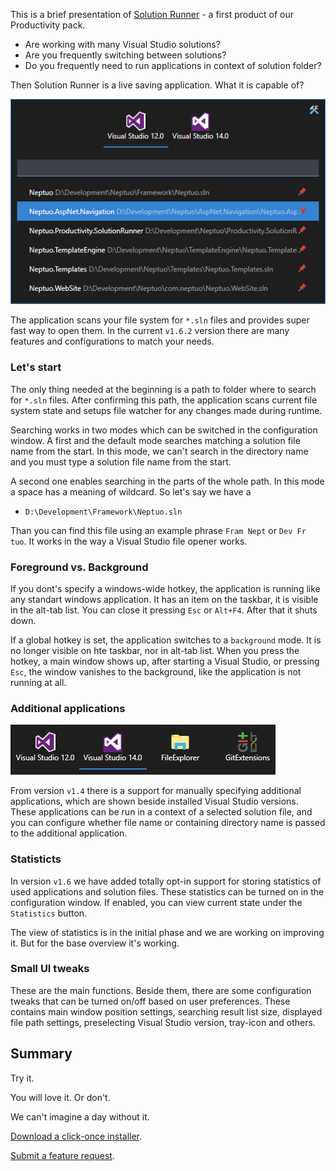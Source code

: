 This is a brief presentation of [Solution Runner](http://www.neptuo.com/project/desktop/solutionrunner) - a first product of our Productivity pack.

 - Are working with many Visual Studio solutions? 
 - Are you frequently switching between solutions?
 - Do you frequently need to run applications in context of solution folder?

Then Solution Runner is a live saving application. What it is capable of?

![Preview of main window](/Content/Images/Blog/productivity-solution-runner/main-window.png)

The application scans your file system for `*.sln` files and provides super fast way to open them. In the current `v1.6.2` version there are many features and configurations to match your needs.

### Let's start

The only thing needed at the beginning is a path to folder where to search for `*.sln` files. After confirming this path, the application scans current file system state and setups file watcher for any changes made during runtime.

Searching works in two modes which can be switched in the configuration window. A first and the default mode searches matching a solution file name from the start. In this mode, we can't search in the directory name and you must type a solution file name from the start.

A second one enables searching in the parts of the whole path. In this mode a space has a meaning of wildcard. So let's say we have a

- `D:\Development\Framework\Neptuo.sln`

Than you can find this file using an example phrase `Fram Nept` or `Dev Fr tuo`. It works in the way a Visual Studio file opener works.

### Foreground vs. Background

If you dont's specify a windows-wide hotkey, the application is running like any standart windows application. It has an item on the taskbar, it is visible in the alt-tab list. You can close it pressing `Esc` or `Alt+F4`. After that it shuts down.

If a global hotkey is set, the application switches to a `background` mode. It is no longer visible on hte taskbar, nor in alt-tab list. When you press the hotkey, a main window shows up, after starting a Visual Studio, or pressing `Esc`, the window vanishes to the background, like the application is not running at all.

### Additional applications

![Preview of additional applications](/Content/Images/Blog/productivity-solution-runner/additional-applications.png)

From version `v1.4` there is a support for manually specifying additional applications, which are shown beside installed Visual Studio versions. These applications can be run in a context of a selected solution file, and you can configure whether file name or containing directory name is passed to the additional application.

### Statisticts

In version `v1.6` we have added totally opt-in support for storing statistics of used applications and solution files. These statistics can be turned on in the configuration window. If enabled, you can view current state under the `Statistics` button.

The view of statistics is in the initial phase and we are working on improving it. But for the base overview it's working.

### Small UI tweaks

These are the main functions. Beside them, there are some configuration tweaks that can be turned on/off based on user preferences. These contains main window position settings, searching result list size, displayed file path settings, preselecting Visual Studio version, tray-icon and others.

## Summary

Try it. 

You will love it. Or don't. 

We can't imagine a day without it.

[Download a click-once installer](http://www.neptuo.com/project/desktop/solutionrunner).

[Submit a feature request](https://github.com/neptuo/Productivity.SolutionRunner/issues).
